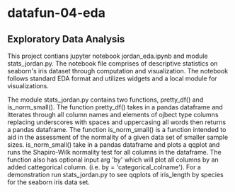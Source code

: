 # datafun-04-eda

## Exploratory Data Analysis

This project contians jupyter notebook jordan_eda.ipynb and module stats_jordan.py.  The notebook file comprises of descriptive statistics on seaborn's iris dataset through computation and visualization.  The notebook follows standard EDA format and utilizes widgets and a local module for visualizations.

The module stats_jordan.py contains two functions, pretty_df() and is_norm_small().  The function pretty_df() takes in a pandas dataframe and itterates through all column names and elements of ojbect type columns replacing underscores with spaces and uppercasing all words then returns a pandas dataframe.  The function is_norm_small() is a function intended to aid in the assessment of the normality of a given data set of smaller sample sizes.  is_norm_small() take in a pandas dataframe and plots a qqplot and runs the Shapiro-Wilk normality test for all columns in the dataframe.  The function also has optional input arg 'by' which will plot all columns by an added cattegorical column. (i.e. by = 'categorical_colname'). For a demonstration run stats_jordan.py to see qqplots of iris_length by species for the seaborn iris data set. 
